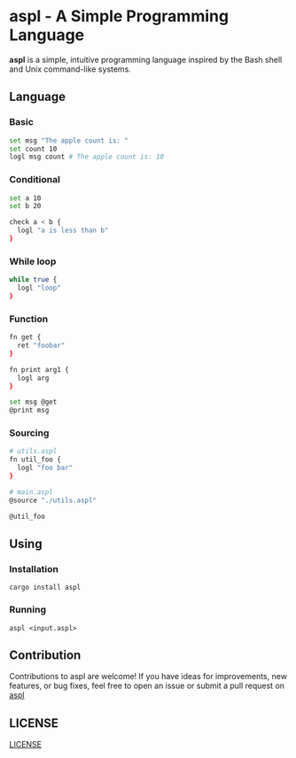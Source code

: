 # aspl - A Simple Programming Language

**aspl** is a simple, intuitive programming language inspired by the Bash shell and Unix command-like systems.

## Language

### Basic

```bash
set msg "The apple count is: "
set count 10
logl msg count # The apple count is: 10
```

### Conditional

```bash
set a 10
set b 20

check a < b {
  logl "a is less than b"
}
```

### While loop
```bash
while true {
  logl "loop"
}
```

### Function
```bash
fn get {
  ret "foobar"
}

fn print arg1 {
  logl arg
}

set msg @get
@print msg
```

### Sourcing
```bash
# utils.aspl
fn util_foo {
  logl "foo bar"
}

# main.aspl
@source "./utils.aspl"

@util_foo
```

## Using

### Installation

```
cargo install aspl
```

### Running

```
aspl <input.aspl>
```

## Contribution

Contributions to aspl are welcome! If you have ideas for improvements, new features, or bug fixes, feel free to open an issue or submit a pull request on [aspl](https://github.com/qxb3/aspl)

## LICENSE

[LICENSE](https://github.com/qxb3/eiv/blob/main/LICENSE)
